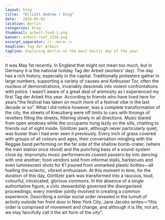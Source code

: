 ```yaml
---
layout: blog
title:  "Elliott Andrew | blog"
date:   2016-05-01
location: Berlin
categories: blog
thumbnail: arbeit-food-1.png
banner: arbeit-roof_1250.png
excerpt_separator: <!--more-->
headline: Tag der Arbeit
tagline: Exploring Berlin on the most hectic day of the year
---
```


It was May 1st recently. In England that might not mean too much, but in Germany it is the national holiday Tag der Arbeit (workers’ day). <!--more--> The day has a rich history, especially in the capital. Traditionally protesters gather in large numbers, supporting a variety of causes and Kotbusser Tor, often the nucleus of demonstrations, invariably descends into violent confrontations with police. I wasn’t aware of a great deal of animosity as I experienced my first Tag der Arbeit this year. According to friends who have lived here for years:“the festival has taken on much more of a festival vibe in the last decade or so”. What I did notice however, was a complete transformation of the city, the streets of Kreuzberg were off limits to cars with throngs of revellers filling the streets, filtering slowly in all directions. Music blared from open windows while the occupants hung lazily on the sills, chatting to friends out of sight inside. Görlitzer park, although never particularly quiet, was busier than I had ever seen it previously. Every inch of grass covered with groups of all colours and ages, their conversation mingling with the Reggae band performing on the far side of the shallow bomb-crater, (where the train station once stood) and the punching bass of a sound-system close by. Impromptu music performances coaxed passers-by into dancing with one another; food vendors sold from informal stalls, barbecues and even luminescent shots for €1 poured from unmarked plastic bottles—all fuelling the eclectic, vibrant enthusiasm. At this moment in time, for the duration of this day, Görlitzer park was transformed into a raucous, loud, colourful, intoxicated, glorious commons. In the absence of a single authoritative figure, a civic stewardship governed the disorganised proceedings; every member jointly involved in creating a common experience. Describing a similar social order revealed in the tumult of activity outside her front door in New York City, Jane Jacobs writes—“this order is comprised of movement and change, and although it is life, not art, we may fancifully call it the art form of the city”.
